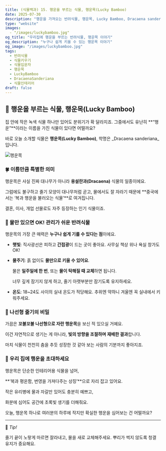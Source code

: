 ```yaml
---
title: (식물백과) 15. 행운을 부르는 식물, 행운목(Lucky Bamboo)
date: 2025-07-30
description: "행운을 가져오는 반려식물, 행운목, Lucky Bamboo, Dracaena sanderiana"
type: "website"
images:
  - "/images/luckybamboo.jpg"
og_title: "우리집에 행운을 부르는 반려식물, 행운목 이야기"
og_description: "누구나 쉽게 키울 수 있는 행운목 이야기"
og_image: "/images/luckybamboo.jpg"
tags:
  - 반려식물
  - 식물키우기
  - 식물입문자
  - 행운목
  - LuckyBamboo
  - DracaenaSanderiana
  - 식물인테리어
draft: false
---
```


## 🌱 행운을 부르는 식물, 행운목(Lucky Bamboo)

  
집 안에 작은 녹색 식물 하나만 있어도 분위기가 확 달라지죠. 그중에서도 유난히 **“행운”**이라는 이름을 가진 식물이 있다면 어떨까요?

바로 오늘 소개할 식물은 **행운목(Lucky Bamboo)**, 학명은 _Dracaena sanderiana_입니다.

![행운목](/images/luckybamboo.jpg)

### 🍀 이름만큼 특별한 의미
 

행운목은 사실 진짜 대나무가 아니라 **용설란과(Dracaena)** 식물의 일종이에요.

그럼에도 불구하고 줄기 모양이 대나무처럼 곧고, 물에서도 잘 자라기 때문에 **중국에서는 ‘복과 행운을 불러오는 식물’**로 여겨집니다.

결혼, 이사, 개업 선물로도 자주 등장하는 인기 식물이죠.

  

### 🌊 물만 있으면 OK! 관리가 쉬운 반려식물

  

행운목의 가장 큰 매력은 **누구나 쉽게 기를 수 있다는 점**이에요.

- **햇빛**: 직사광선은 피하고 **간접광**이 드는 곳이 좋아요. 사무실 책상 위나 욕실 창가도 OK!
    
- **물주기**: 흙 없이도 **물만으로 키울 수 있어요**.
    
    물은 **일주일에 한 번**, 또는 **물이 탁해질 때 교체**하면 됩니다.
    
    너무 깊게 잠기지 않게 하고, 줄기 아랫부분만 잠기도록 유지하세요.
    
- **온도**: 18~24도 사이의 실내 온도가 적당해요. 추위엔 약하니 겨울엔 꼭 실내에서 키워주세요.
    

  

### 🌿 나선형 줄기의 비밀

  

가끔은 **꼬불꼬불 나선형으로 자란 행운목**을 보신 적 있으실 거예요.

이건 자연적으로 생기는 게 아니라, **빛의 방향을 조절하며 재배한 결과**랍니다.

마치 식물이 천천히 춤을 추듯 성장한 것 같아 보는 사람의 기분까지 좋아지죠.

  

### 💚 우리 집에 행운을 초대하세요

  

행운목은 단순한 인테리어용 식물을 넘어,

**‘복과 평온함, 번영을 가져다주는 상징’**으로 자리 잡고 있어요.

  

작은 유리병에 물과 자갈만 있어도 충분히 예쁘고,

화분에 심어도 공간에 초록빛 생기를 더해줘요.

오늘, 행운목 하나로 여러분의 하루에 작지만 확실한 행운을 심어보는 건 어떨까요?

---

📌 _Tip!_

줄기 끝이 노랗게 마르면 잘라내고, 물을 새로 교체해주세요. 뿌리가 썩지 않도록 청결 유지가 중요해요.
